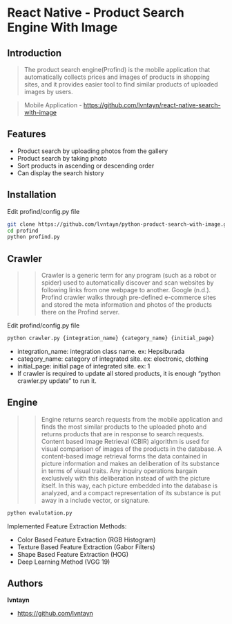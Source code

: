 # React Native - Product Search Engine With Image

## Introduction
> The product search engine(Profind) is the mobile application that automatically collects prices and images of products in shopping sites, and it provides easier tool to find similar products of uploaded images by users.

> Mobile Application - https://github.com/lvntayn/react-native-search-with-image

## Features
- Product search by uploading photos from the gallery
- Product search by taking photo
- Sort products in ascending or descending order
- Can display the search history

## Installation
Edit profind/config.py file
```bash
git clone https://github.com/lvntayn/python-product-search-with-image.git profind
cd profind
python profind.py
```

## Crawler
>> Crawler is a generic term for any program (such as a robot or spider) used to automatically discover and scan websites by following links from one webpage to another. Google (n.d.). Profind crawler walks through pre-defined e-commerce sites and stored the meta information and photos of the products there on the Profind server.

Edit profind/config.py file
```bash
python crawler.py {integration_name} {category_name} {initial_page}
```
- integration_name: integration class name. ex: Hepsiburada
- category_name: category of integrated site. ex: electronic, clothing
- initial_page: initial page of integrated site. ex: 1
- If crawler is required to update all stored products, it is enough “python crawler.py update” to run it.

## Engine
>> Engine returns search requests from the mobile application and finds the most similar products to the uploaded photo and returns products that are in response to search requests. Content based Image Retrieval (CBIR) algorithm is used for visual comparison of images of the products in the database. A content-based image retrieval forms the data contained in picture information and makes an deliberation of its substance in terms of visual traits. Any inquiry operations bargain exclusively with this deliberation instead of with the picture itself. In this way, each picture embedded into the database is analyzed, and a compact representation of its substance is put away in a include vector, or signature.

```bash
python evalutation.py
```

Implemented Feature Extraction Methods: 
- Color Based Feature Extraction (RGB Histogram)
- Texture Based Feature Extraction (Gabor Filters)
- Shape Based Feature Extraction (HOG)
- Deep Learning Method (VGG 19)


## Authors
**lvntayn**
- https://github.com/lvntayn
